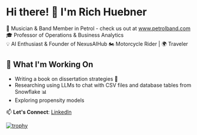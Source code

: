 # Hi there! 👋 I'm Rich Huebner

🎸 Musician & Band Member in Petrol  - check us out at www.petrolband.com
🎓 Professor of Operations & Business Analytics  
💡 AI Enthusiast & Founder of NexusAIHub 
🏍️ Motorcycle Rider | 🌍 Traveler  

## 🚀 What I'm Working On
- Writing a book on dissertation strategies 📖
- Researching using LLMs to chat with CSV files and database tables from Snowflake 📊
- Exploring propensity models

📫 **Let's Connect**: [LinkedIn](https://www.linkedin.com/in/RichHuebner)

[![trophy](https://github-profile-trophy.vercel.app/?username=RHuebner1972)](https://github.com/ryo-ma/github-profile-trophy)

<!--
**RHuebner1972/RHuebner1972** is a ✨ _special_ ✨ repository because its `README.md` (this file) appears on your GitHub profile.

Here are some ideas to get you started:

- 🔭 I’m currently working on ...
- 🌱 I’m currently learning ...
- 👯 I’m looking to collaborate on ...
- 🤔 I’m looking for help with ...
- 💬 Ask me about ...
- 📫 How to reach me: ...
- 😄 Pronouns: ...
- ⚡ Fun fact: ...
-->
